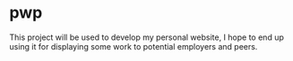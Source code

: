 # pwp
This project will be used to develop my personal website, I hope to end up using it for displaying some work to potential employers and peers.